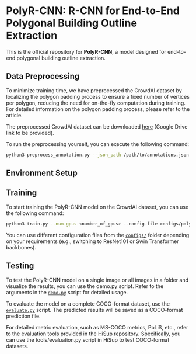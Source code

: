 # PolyR-CNN: R-CNN for End-to-End Polygonal Building Outline Extraction

This is the official repository for **PolyR-CNN**, a model designed for end-to-end polygonal building outline extraction.

## Data Preprocessing

To minimize training time, we have preprocessed the CrowdAI dataset by localizing the polygon padding process to ensure a fixed number of vertices per polygon, reducing the need for on-the-fly computation during training. For detailed information on the polygon padding process, please refer to the article.

The preprocessed CrowdAI dataset can be downloaded [here](#) (Google Drive link to be provided).

To run the preprocessing yourself, you can execute the following command:

```bash
python3 preprocess_annotation.py --json_path /path/to/annotations.json --save_path /path/to/save/annotation_preprocessed.json --is_training True --num_corners 96
```
## Environment Setup



## Training

To start training the PolyR-CNN model on the CrowdAI dataset, you can use the following command:

```bash
python3 train.py --num-gpus <number_of_gpus> --config-file configs/polyrcnn.res50.100pro.aicrowd.yaml
```

You can use different configuration files from the [`configs/`](./configs/) folder depending on your requirements (e.g., switching to ResNet101 or Swin Transformer backbones).

## Testing

To test the PolyR-CNN model on a single image or all images in a folder and visualize the results, you can use the demo.py script. Refer to the arguments in the [`demo.py`](./demo.py/) script for detailed usage.

To evaluate the model on a complete COCO-format dataset, use the [`evaluate.py`](./evaluate.py/) script. The predicted results will be saved as a COCO-format prediction file.

For detailed metric evaluation, such as MS-COCO metrics, PoLiS, etc., refer to the evaluation tools provided in the [HiSup repository](https://github.com/SarahwXU/HiSup). Specifically, you can use the tools/evaluation.py script in HiSup to test COCO-format datasets.
